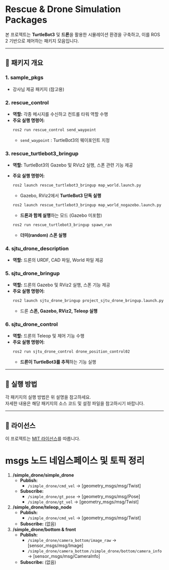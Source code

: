 # Rescue & Drone Simulation Packages

본 프로젝트는 **TurtleBot3** 및 **드론**을 활용한 시뮬레이션 환경을 구축하고, 이를 ROS 2 기반으로 제어하는 패키지 모음입니다.

---

## 📁 패키지 개요

### 1. sample_pkgs  
- 강사님 제공 패키지 (참고용)

### 2. rescue_control  
- **역할:** 각종 메시지를 수신하고 컨트롤 타워 역할 수행  
- **주요 실행 명령어:**  
  ```sh
  ros2 run rescue_control send_waypoint
  ```
  - `send_waypoint` : TurtleBot3의 웨이포인트 지정

### 3. rescue_turtlebot3_bringup  
- **역할:** TurtleBot3의 Gazebo 및 RViz2 실행, 스폰 관련 기능 제공  
- **주요 실행 명령어:**  
  ```sh
  ros2 launch rescue_turtlebot3_bringup map_world.launch.py
  ```
  - Gazebo, RViz2에서 **TurtleBot3 단독 실행**  

  ```sh
  ros2 launch rescue_turtlebot3_bringup map_world_nogazebo.launch.py
  ```
  - **드론과 함께 실행**하는 모드 (Gazebo 미포함)  

  ```sh
  ros2 run rescue_turtlebot3_bringup spawn_ran
  ```
  - **더미(random) 스폰 실행**

### 4. sjtu_drone_description  
- **역할:** 드론의 URDF, CAD 파일, World 파일 제공  

### 5. sjtu_drone_bringup  
- **역할:** 드론의 Gazebo 및 RViz2 실행, 스폰 기능 제공  
- **주요 실행 명령어:**  
  ```sh
  ros2 launch sjtu_drone_bringup project_sjtu_drone_bringup.launch.py
  ```
  - 드론 **스폰, Gazebo, RViz2, Teleop 실행**

### 6. sjtu_drone_control  
- **역할:** 드론의 Teleop 및 제어 기능 수행  
- **주요 실행 명령어:**  
  ```sh
  ros2 run sjtu_drone_control drone_position_control02
  ```
  - **드론이 TurtleBot3를 추적**하는 기능 실행

---

## 🚀 실행 방법  
각 패키지의 실행 방법은 위 설명을 참고하세요.  
자세한 내용은 해당 패키지의 소스 코드 및 설정 파일을 참고하시기 바랍니다.

---

## 📜 라이선스  
이 프로젝트는 [MIT 라이선스](LICENSE)를 따릅니다.



msgs
노드 네임스페이스 및 토픽 정리
==================================
1. **/simple_drone/simple_drone**
   - **Publish:**
     - `/simple_drone/cmd_vel` → [geometry_msgs/msg/Twist]
   - **Subscribe:**
     - `/simple_drone/gt_pose` → [geometry_msgs/msg/Pose]
     - `/simple_drone/gt_vel` → [geometry_msgs/msg/Twist]
2. **/simple_drone/teleop_node**
   - **Publish:**
     - `/simple_drone/cmd_vel` → [geometry_msgs/msg/Twist]
   - **Subscribe:** (없음)
3. **/simple_drone/bottom & front**
   - **Publish:**
     - `/simple_drone/camera_bottom/image_raw` → [sensor_msgs/msg/Image]
     - `/simple_drone/camera_bottom`
       `/simple_drone/bottom/camera_info` → [sensor_msgs/msg/CameraInfo]
   - **Subscribe:** (없음)

